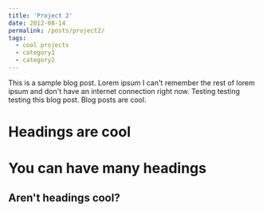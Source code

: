 ```yaml
---
title: 'Project 2'
date: 2012-08-14
permalink: /posts/project2/
tags:
  - cool projects
  - category1
  - category2
---
```


This is a sample blog post. Lorem ipsum I can't remember the rest of lorem ipsum and don't have an internet connection right now. Testing testing testing this blog post. Blog posts are cool.

Headings are cool
======

You can have many headings
======

Aren't headings cool?
------
